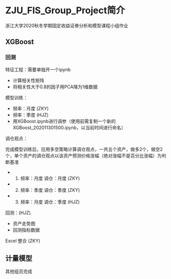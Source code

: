 # ZJU_FIS_Group_Project简介

浙江大学2020秋冬学期固定收益证券分析和模型课程小组作业



## XGBoost


### 回测



特征工程：需要单独开一个ipynb

- 计算相关性矩阵
- 将相关性大于0.8的因子用PCA降为1维数据

模型训练：

- 频率：月度 (ZKY)
- 频率：季度 (HJZ)
- 用XGBoost.ipynb进行调参（使用前需复制一个新的XGBoost_202011301500.ipynb，以当前时间进行命名）

调仓观点：

完成模型训练后，应用多空策略计算调仓观点，一共五个资产，做多2个，做空2个，单个资产的调仓观点以该资产预测价格涨幅（绝对涨幅不是百分比涨幅）为判断基准

- 1. 频率：月度 调仓：月度  (ZKY)
- 2. 频率：季度 调仓：季度  (ZKY)
- 3. 频率：月度 调仓：季度  (HJZ)


回测：(HJZ)

- 资产走势图
- 回测指标数据

Excel 整合 (ZKY)

## 计量模型

其他组员完成
